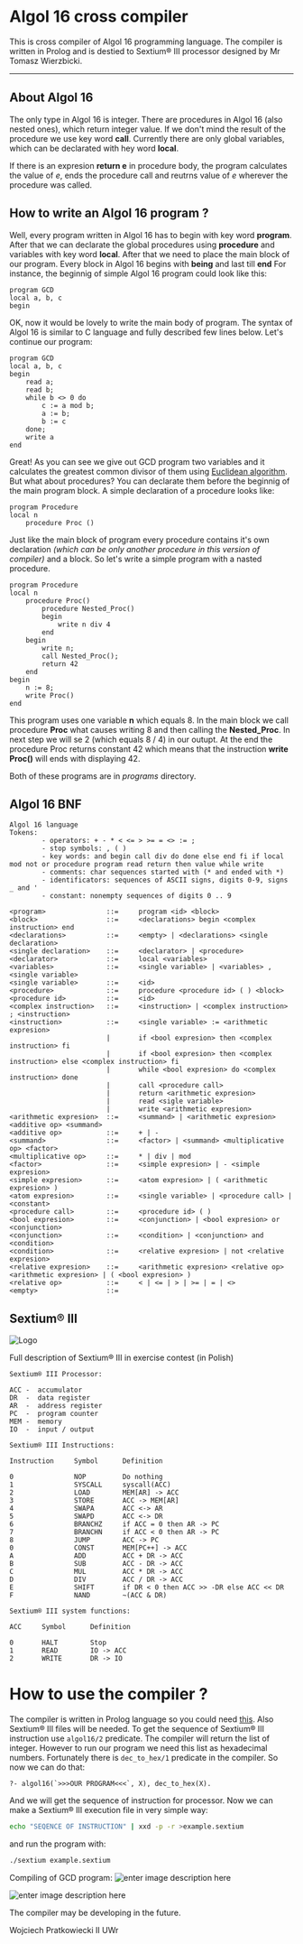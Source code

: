 Algol 16 cross compiler
=======================


This is cross compiler of Algol 16 programming language. The compiler is written in Prolog and is destied to Sextium® III processor designed by Mr Tomasz Wierzbicki.

----------


About Algol 16
-------------

The only type in Algol 16 is integer. There are procedures in Algol 16 (also nested ones), which return integer value.  If we don't mind the result of the procedure we use key word **call**. Currently there are only global variables, which can be declarated with hey word **local**.

If there is an expresion **return e** in procedure body, the program calculates the value of *e*, ends the procedure call and reutrns value of *e* wherever the procedure was called.

How to write an Algol 16 program ?
----------------------------------

Well, every program written in Algol 16 has to begin with key word **program**. After that we can declarate the global procedures using **procedure** and variables with key word **local**.  After that we need to place the main block of our program. Every block in Algol 16 begins with **being** and last till **end** For instance, the beginnig of simple Algol 16 program could look like this:
``` 
program GCD
local a, b, c
begin
```
OK, now it would be lovely to write the main body of program. The syntax of Algol 16 is similar to C language and fully described few lines below. Let's continue our program:
``` 
program GCD
local a, b, c
begin
	read a;
	read b;
	while b <> 0 do
		c := a mod b;
		a := b;
		b := c
	done;
	write a
end
```
Great! As you can see we give out GCD program two variables and it calculates the greatest common divisor of them using [Euclidean algorithm]. But what about procedures? You can declarate them before the beginnig of the main program block.  A simple declaration of a procedure looks like:
```
program Procedure
local n
	procedure Proc ()
```
Just like the main block of program every procedure contains it's own declaration *(which can be only another procedure in this version of compiler)* and a block. So let's write a simple program with a nasted procedure.
```
program Procedure
local n
	procedure Proc()
		procedure Nested_Proc()
		begin
			write n div 4
		end
	begin
		write n;
		call Nested_Proc();
		return 42
	end
begin
	n := 8;
	write Proc()
end
```
This program uses one variable **n** which equals 8. In the main block we call procedure **Proc** what causes writing 8 and then calling the **Nested_Proc**. In next step we will se 2 (which equals 8 / 4) in our outupt. At the end the procedure Proc returns constant 42 which means that the instruction **write Proc()** will ends with displaying 42.

Both of these programs are in *programs* directory.

Algol 16 BNF
------------

```
Algol 16 language
Tokens:
		- operators: + - * < <= > >= = <> := ;
		- stop symbols: , ( )
		- key words: and begin call div do done else end fi if local mod not or procedure program read return then value while write
    	- comments: char sequences started with (* and ended with *)
   		- identificators: sequences of ASCII signs, digits 0-9, signs _ and '
   		- constant:	nonempty sequences of digits 0 .. 9

<program> 				::= 	program <id> <block>
<block> 				::= 	<declarations> begin <complex instruction> end
<declarations> 			::= 	<empty> | <declarations> <single declaration>
<single declaration> 	::=		<declarator> | <procedure>
<declarator>			::=		local <variables>
<variables>				::=		<single variable> | <variables> , <single variable>
<single variable>		::=		<id>
<procedure>				::= 	procedure <procedure id> ( ) <block>
<procedure id>			::= 	<id>
<complex instruction>	::=		<instruction> | <complex instruction> ; <instruction>
<instruction>			::=		<single variable> := <arithmetic expresion>
						|		if <bool expresion> then <complex instruction> fi
						|		if <bool expresion> then <complex instruction> else <complex instruction> fi
						|		while <bool expresion> do <complex instruction> done
						|		call <procedure call>
						|		return <arithmetic expresion>
						|		read <sigle variable>
						|		write <arithmetic expresion>
<arithmetic expresion>	::=		<summand> | <arithmetic expresion> <additive op> <summand>
<additive op>			::=		+ | -
<summand>				::=		<factor> | <summand> <multiplicative op> <factor>
<multiplicative op>		::=		* | div | mod
<factor>				::=		<simple expresion> | - <simple expresion>
<simple expresion>		::=		<atom expresion> | ( <arithmetic expresion> )
<atom expresion>		::=		<single variable> | <procedure call> | <constant>
<procedure call>		::=		<procedure id> ( )
<bool expresion>		::= 	<conjunction> | <bool expresion> or <conjunction>
<conjunction>			::=		<condition> | <conjunction> and <condition>
<condition>				::=		<relative expresion> | not <relative expresion>
<relative expresion>	::=		<arithmetic expresion> <relative op> <arithmetic expresion> | ( <bool expresion> )
<relative op>			::=		< | <= | > | >= | = | <>
<empty>					::=	
```

Sextium® III
-------

![Logo](http://i.imgur.com/h2kGXNR.png)

Full description of Sextium® III in exercise contest (in Polish)

```
Sextium® III Processor:

ACC -  accumulator
DR  -  data register
AR  -  address register
PC  -  program counter
MEM -  memory
IO  -  input / output

Sextium® III Instructions:

Instruction 	Symbol 		Definition

0 				NOP 		Do nothing
1 				SYSCALL		syscall(ACC)
2				LOAD		MEM[AR] -> ACC
3				STORE		ACC -> MEM[AR]
4				SWAPA		ACC <-> AR
5				SWAPD		ACC <-> DR
6				BRANCHZ		if ACC = 0 then AR -> PC
7				BRANCHN		if ACC < 0 then AR -> PC
8				JUMP		ACC -> PC
0 				CONST 		MEM[PC++] -> ACC
A 				ADD 		ACC + DR -> ACC
B 				SUB 		ACC - DR -> ACC
C 				MUL 		ACC * DR -> ACC
D 				DIV 		ACC / DR -> ACC
E 				SHIFT 		if DR < 0 then ACC >> -DR else ACC << DR
F 				NAND		~(ACC & DR)

Sextium® III system functions:

ACC 	Symbol 		Definition

0 		HALT		Stop
1 		READ 		IO -> ACC
2 		WRITE 		DR -> IO

```

How to use the compiler ?
=======

The compiler is written in Prolog language so you could need [this]. Also Sextium® III files will be needed. To get the sequence of Sextium® III instruction use `algol16/2` predicate. The compiler will return the list of integer. However to run our program we need this list as hexadecimal numbers. Fortunately there is `dec_to_hex/1` predicate in the compiler. So now we can do that:
```
?- algol16(`>>>OUR PROGRAM<<<`, X), dec_to_hex(X).
```
And we will get the sequence of instruction for processor. Now we can make a Sextium® III execution file in very simple way:
```bash
echo "SEQENCE OF INSTRUCTION" | xxd -p -r >example.sextium
```
and run the program with:
```bash
./sextium example.sextium
```
Compiling of GCD program:
![enter image description here](http://i.imgur.com/AqXo8gv.png)

![enter image description here](http://i.imgur.com/ivG1kIR.png)

The compiler may be developing in the future.

Wojciech Pratkowiecki
II UWr

[Euclidean algorithm]: https://en.wikipedia.org/wiki/Euclidean_algorithm
[this]: http://www.swi-prolog.org

